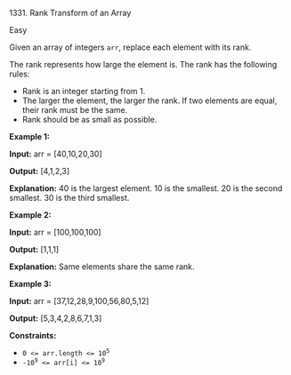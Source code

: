 1331\. Rank Transform of an Array

Easy

Given an array of integers `arr`, replace each element with its rank.

The rank represents how large the element is. The rank has the following rules:

*   Rank is an integer starting from 1.
*   The larger the element, the larger the rank. If two elements are equal, their rank must be the same.
*   Rank should be as small as possible.

**Example 1:**

**Input:** arr = [40,10,20,30]

**Output:** [4,1,2,3]

**Explanation:** 40 is the largest element. 10 is the smallest. 20 is the second smallest. 30 is the third smallest.

**Example 2:**

**Input:** arr = [100,100,100]

**Output:** [1,1,1]

**Explanation:** Same elements share the same rank.

**Example 3:**

**Input:** arr = [37,12,28,9,100,56,80,5,12]

**Output:** [5,3,4,2,8,6,7,1,3]

**Constraints:**

*   <code>0 <= arr.length <= 10<sup>5</sup></code>
*   <code>-10<sup>9</sup> <= arr[i] <= 10<sup>9</sup></code>